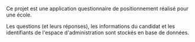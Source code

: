 Ce projet est une application questionnaire de positionnement réalisé pour une école.

Les questions (et leurs réponses), les informations du candidat et les identifiants de l'espace d'administration sont stockés en base de données.
